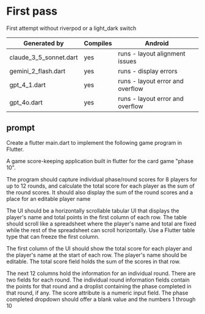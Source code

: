 # First pass

First attempt without riverpod or a light_dark switch

 | Generated by           | Compiles | Android                          |
 | ---------------------- | -------- | -------------------------------- |
 | claude_3_5_sonnet.dart | yes      | runs - layout alignment issues   |
 | gemini_2_flash.dart    | yes      | runs - display errors            |
 | gpt_4_1.dart           | yes      | runs - layout error and overflow |
 | gpt_4o.dart            | yes      | runs - layout error and overflow |


## prompt

Create a flutter main.dart to implement the following game program in Flutter.

A game score-keeping application built in flutter for the card game "phase 10".

The program should capture individual phase/round scores for 8 players for up to 12 rounds, and calculate the total score for each player as the sum of the round scores. It should also display the sum of the round scores and a place for an editable player name

The UI should be a horizontally scrollable tabular UI that displays the player's name and total points in the first column of each row.   The table should scroll like a spreadsheet where the player's name and total are fixed while the rest of the spreadsheet can scroll horizontally. Use a Flutter table type that can freeze the first column.

The first column of the UI should show the total score for each player and the player's name at the start of each row. The player's name should be editable. The total score field holds the sum of the scores in that row.

The next 12 columns hold the information for an individual round. There are two fields for each round. The individual round information fields contain the points for that round and a droplist containing the phase completed in that round, if any.   The score attribute is a numeric input field. The phase completed dropdown should offer a blank value and the numbers 1 through 10

